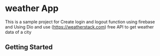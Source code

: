 # weather App

This is a sample project for Create login and logout function using firebase and Using Dio and use (https://weatherstack.com) free API to get weather data of a city

## Getting Started

